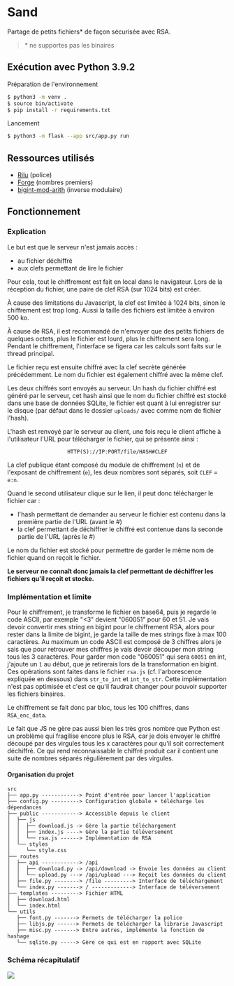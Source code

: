 # Sand

Partage de petits fichiers\* de façon sécurisée avec RSA.

> \* ne supportes pas les binaires

## Exécution avec Python 3.9.2

Préparation de l'environnement

```bash
$ python3 -m venv .
$ source bin/activate
$ pip install -r requirements.txt
```

Lancement

```bash
$ python3 -m flask --app src/app.py run
```

## Ressources utilisés

-   [Rilu](https://github.com/alisinisterra/Rilu) (police)
-   [Forge](https://github.com/digitalbazaar/forge) (nombres premiers)
-   [bigint-mod-arith](https://github.com/juanelas/bigint-mod-arith) (inverse modulaire)

## Fonctionnement

### Explication

Le but est que le serveur n'est jamais accès :

-   au fichier déchiffré
-   aux clefs permettant de lire le fichier

Pour cela, tout le chiffrement est fait en local dans le navigateur.
Lors de la réception du fichier, une paire de clef RSA (sur 1024 bits) est créer.

À cause des limitations du Javascript, la clef est limitée à 1024 bits, sinon le
chiffrement est trop long. Aussi la taille des fichiers est limitée à environ 500 ko.

À cause de RSA, il est recommandé de n'envoyer que des petits fichiers de
quelques octets, plus le fichier est lourd, plus le chiffrement sera long.
Pendant le chiffrement, l'interface se figera car les calculs sont faits sur
le thread principal.

Le fichier reçu est ensuite chiffré avec la clef secrète générée précédemment.
Le nom du fichier est également chiffré avec la même clef.

Les deux chiffrés sont envoyés au serveur. Un hash du fichier chiffré est généré
par le serveur, cet hash ainsi que le nom du fichier chiffré est stocké dans une
base de données SQLite, le fichier est quant à lui enregistrer sur le disque (par
défaut dans le dossier `uploads/` avec comme nom de fichier l'hash).

L'hash est renvoyé par le serveur au client, une fois reçu le client affiche
à l'utilisateur l'URL pour télécharger le fichier, qui se présente ainsi :

<center><code>HTTP(S)://IP:PORT/file/HASH#CLEF</code></center>

La clef publique étant composé du module de chiffrement (`n`) et de l'exposant de
chiffrement (`e`), les deux nombres sont séparés, soit `CLEF` = `e:n`.

Quand le second utilisateur clique sur le lien, il peut donc télécharger le fichier
car :

-   l'hash permettant de demander au serveur le fichier est contenu dans la
    première partie de l'URL (avant le #)
-   la clef permettant de déchiffrer le chiffré est contenue dans la seconde partie
    de l'URL (après le #)

Le nom du fichier est stocké pour permettre de garder le même nom de fichier
quand on reçoit le fichier.

**Le serveur ne connaît donc jamais la clef permettant de déchiffrer les fichiers
qu'il reçoit et stocke.**

### Implémentation et limite

Pour le chiffrement, je transforme le fichier en base64, puis je regarde le code
ASCII, par exemple "<3" devient "060051" pour 60 et 51. Je vais devoir convertir
mes string en bigint pour le chiffrement RSA, alors pour rester dans la limite de
bigint, je garde la taille de mes strings fixe à max 100 caractères. Au maximum un
code ASCII est composé de 3 chiffres alors je sais que pour retrouver mes chiffres
je vais devoir découper mon string tous les 3 caractères. Pour garder mon code
"060051" qui sera `60051` en int, j'ajoute un `1` au début, que je retirerais
lors de la transformation en bigint. Ces opérations sont faites dans le fichier
`rsa.js` (cf. l'arborescence expliquée en dessous) dans `str_to_int`
et `int_to_str`. Cette implémentation n'est pas optimisée et c'est ce qu'il
faudrait changer pour pouvoir supporter les fichiers binaires.

Le chiffrement se fait donc par bloc, tous les 100 chiffres, dans `RSA_enc_data`.

Le fait que JS ne gère pas aussi bien les très gros nombre que Python est un
problème qui fragilise encore plus le RSA, car je dois envoyer le chiffré découpé
par des virgules tous les x caractères pour qu'il soit correctement déchiffré. Ce
qui rend reconnaissable le chiffré produit car il contient une suite de nombres
séparés régulièrement par des virgules.

#### Organisation du projet

```
src
├── app.py ------------> Point d'entrée pour lancer l'application
├── config.py ---------> Configuration globale + télécharge les dépendances
├── public ------------> Accessible depuis le client
│  ├── js
│  │  ├── download.js -> Gère la partie téléchargement
│  │  ├── index.js ----> Gère la partie téléversement
│  │  └── rsa.js ------> Implémentation de RSA
│  └── styles
│     └── style.css
├── routes
│  ├── api ------------> /api
│  │  ├── download.py -> /api/download -> Envoie les données au client
│  │  └── upload.py ---> /api/upload ---> Reçoit les données du client
│  ├── file.py --------> /file ---------> Interface de téléchargement
│  └── index.py -------> / -------------> Interface de téléversement
├── templates ---------> Fichier HTML
│  ├── download.html
│  └── index.html
└── utils
   ├── font.py -------> Permets de télécharger la police
   ├── libjs.py ------> Permets de télécharger la librarie Javascript
   ├── misc.py -------> Entre autres, implémente la fonction de hashage
   └── sqlite.py -----> Gère ce qui est en rapport avec SQLite
```

### Schéma récapitulatif

<!-- Excalidraw URL: https://excalidraw.com/#json=140empN7z1NEAYRzKaqGT,LWw3rGV3z46-I724iAoCdQ -->

![](https://i.imgur.com/IPhwrUZ.png)
